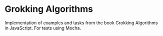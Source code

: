 # Grokking Algorithms
Implementation of examples and tasks from the book Grokking Algorithms in JavaScript. For tests using Mocha.